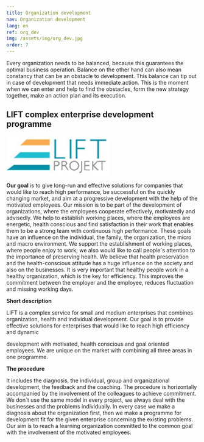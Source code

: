 ```yaml
---
title: Organization development
nav: Organization development
lang: en
ref: org_dev
img: /assets/img/org_dev.jpg
order: 7
---
```


Every organization needs to be balanced, because this guarantees the optimal
business operation. Balance on the other hand can also mean constancy that can be
an obstacle to development. This balance can tip out in case of development that
needs immediate action. This is the moment when we can enter and help to find
the obstacles, form the new strategy together, make an action plan and its
execution.

## __LIFT complex enterprise development programme__

![LIFT](../assets/img/LIFT.jpg)

__Our goal__ is to give long-run and effective solutions for companies that would like to
reach high performance, be successful on the quickly changing market, and aim at
a progressive development with the help of the motivated employees.
Our mission is to be part of the development of organizations, where the
employees cooperate effectively, motivatedly and advisedly. We help to establish
working places, where the employees are energetic, health conscious and find
satisfaction in their work that enables them to be a strong team with continuous
high performance. These goals have an influence on the individual, the family, the
organization, the micro and macro environment. We support the establishment of
working places, where people enjoy to work; we also would like to call people´s
attention to the importance of preserving health. We believe that health
preservation and the health-conscious attitude has a huge influence on the society
and also on the businesses. It is very important that healthy people work in a
healthy organization, which is the key for efficiency. This improves the
commitment between the employer and the employee, reduces fluctuation and
missing working days.

__Short description__

LIFT is a complex service for small and medium enterprises that combines
organization, health and individual development. Our goal is to provide effective
solutions for enterprises that would like to reach high efficiency and dynamic

development with motivated, health conscious and goal oriented employees. We
are unique on the market with combining all three areas in one programme.

__The procedure__

It includes the diagnosis, the individual, group and organizational development,
the feedback and the coaching. The procedure is horizontally accompanied by the
involvement of the colleagues to achieve commitment. We don´t use the same
model in every project, we always deal with the businesses and the problems
individually. In every case we make a diagnosis about the organization first, then
we make a programme for development fit for the given enterprise concerning the
existing problems. Our aim is to reach a learning organization committed to the
common goal with the involvement of the motivated employees.
